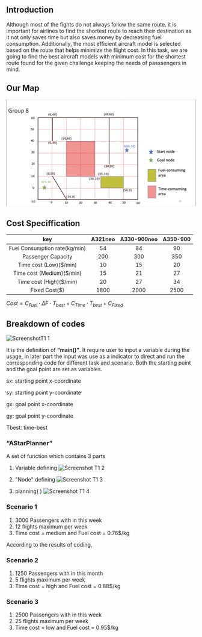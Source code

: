 ## Introduction
Although most of the fights do not always follow the same route, it is important for airlines to find the shortest route to reach their destination as it not only saves time but also saves money by decreasing fuel consumption. Additionally, the most efficient aircraft model is selected based on the route that helps minimize the flight cost. In this task, we are going to find the best aircraft models with minimum cost for the shortest route found for the given challenge keeping the needs of passsengers in mind. 

## Our Map
![Task%201/map.png](https://github.com/Ken11514/AAE2004_t1_GP8/blob/main/images/map.png)

## Cost Speciffication
| key | A321neo | A330-900neo | A350-900|
| :---: | :---: | :---: | :---: |
|Fuel Consumption rate(kg/min)|54|84|90|
|Passenger Capacity|200|300|350|![Screenshot T1 2](https://user-images.githubusercontent.com/116112237/200491442-e117a05f-a5b2-470b-a705-dfc6e9e5bf76.png)
|Time cost (Low)($/min)|10|15|20|
|Time cost (Medium)($/min)|15|21|27|
|Time cost (High)($/min)|20|27|34|
|Fixed Cost($)|1800|2000|2500|

$Cost=C_{Fuel} \cdot \Delta F \cdot T_{best} +C_{Time}\cdot T_{best}+C_{Fixed}$

## Breakdown of codes
![ScreenshotT1 1](https://user-images.githubusercontent.com/116112237/200486556-fa67a1bf-db18-45af-89ea-85db1bedc027.png)

It is the definition of **“main()”**. It require user to input a variable during the usage, in later part the input was use as a indicator to direct and run the corresponding code for different task and scenario.
Both the starting point and the goal point are set as variables.

sx: starting point x-coordinate

sy: starting point y-coordinate

gx: goal point x-coordinate

gy: goal point y-coordinate

Tbest: time-best

### **“AStarPlanner”**
A set of function which contains 3 parts

1. Variable defining
![Screenshot T1 2](https://user-images.githubusercontent.com/116112237/200494106-d15c57e9-ce3c-45de-b830-8ac56436ccd3.png)

2. "Node" defining
![Screenshot T1 3](https://user-images.githubusercontent.com/116112237/200494316-9f31426c-3235-4f3b-8bfe-e6f6ee063a7e.png)

3. planning( )
![Screenshot T1 4](https://user-images.githubusercontent.com/116112237/200495618-6ab49a42-966b-488c-8a60-0e7dfa93abaa.png)

### Scenario 1
1. 3000 Passengers  with in this week
2. 12 flights maximum per week
3. Time cost = medium and Fuel cost = 0.76$/kg

According to the results of coding,

### Scenario 2 
1. 1250 Passengers  with in this month
2. 5 flights maximum per week
3. Time cost = high and Fuel cost = 0.88$/kg

### Scenario 3
1. 2500 Passengers  with in this week
2. 25 flights maximum per week
3. Time cost = low and Fuel cost = 0.95$/kg
